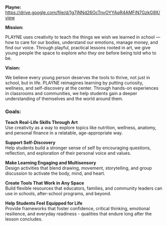 

**Playne:**  
https://drive.google.com/file/d/1g7jNNd26OcTnvOYYAqR4AMFiN7GzkG9X/view

**Mission:** 

PLAYNE uses creativity to teach the things we wish we learned in school — how to care for our bodies, understand our emotions, manage money, and find our voice. Through playful, practical lessons rooted in art, we give young people the space to explore *who they are* before being told who to be.

**Vision:** 

We believe every young person deserves the tools to thrive, not just in school, but in life. PLAYNE reimagines learning by putting curiosity, wellness, and self-discovery at the center. Through hands-on experiences in classrooms and communities, we help students gain a deeper understanding of themselves and the world around them.

### **Goals:**

**Teach Real-Life Skills Through Art**  
Use creativity as a way to explore topics like nutrition, wellness, anatomy, and personal finance in a relatable, age-appropriate way.

**Support Self-Discovery**  
Help students build a stronger sense of self by encouraging questions, reflection, and exploration of their personal voice and values.

**Make Learning Engaging and Multisensory**  
Design activities that blend drawing, movement, storytelling, and group discussion to activate the body, mind, and heart.

**Create Tools That Work in Any Space**  
Build flexible resources that educators, families, and community leaders can use in schools, after-school programs, and beyond.

**Help Students Feel Equipped for Life**  
Provide frameworks that foster confidence, critical thinking, emotional resilience, and everyday readiness \- qualities that endure long after the lesson concludes.

